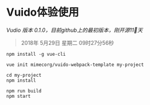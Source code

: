 # Vuido体验使用

*Vudio 版本 0.1.0，目前github上的最初版本，刚开源11天*

> 2018年 5月29日 星期二 09时27分56秒

~~~shell
npm install -g vue-cli

vue init mimecorg/vuido-webpack-template my-project

cd my-project
npm install

npm run build
npm start
~~~

